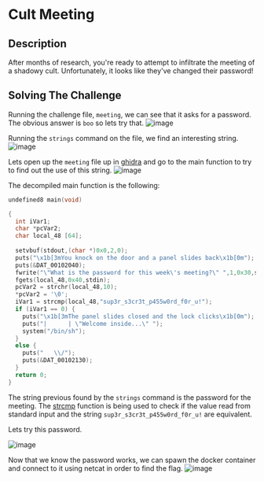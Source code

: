 # Cult Meeting

## Description
After months of research, you're ready to attempt to infiltrate the meeting of a shadowy cult. Unfortunately, it looks like they've changed their password!

## Solving The Challenge
Running the challenge file, ```meeting```, we can see that it asks for a password. The obvious answer is ```boo``` so lets try that.
![image](https://user-images.githubusercontent.com/83559791/197354672-746cdb9a-c1c3-4f78-8f8f-93834f2fe567.png)

Running the ```strings``` command on the file, we find an interesting string.
![image](https://user-images.githubusercontent.com/83559791/197355265-d1e5a349-b01e-4532-a2bd-895cc401f79b.png)

Lets open up the ```meeting``` file up in [ghidra] and go to the main function to try to find out the use of this string.
![image](https://user-images.githubusercontent.com/83559791/197364361-afe5c096-0649-4c05-a717-5cdc276e15c7.png)

The decompiled main function is the following:
```c++
undefined8 main(void)

{
  int iVar1;
  char *pcVar2;
  char local_48 [64];
  
  setvbuf(stdout,(char *)0x0,2,0);
  puts("\x1b[3mYou knock on the door and a panel slides back\x1b[0m");
  puts(&DAT_00102040);
  fwrite("\"What is the password for this week\'s meeting?\" ",1,0x30,stdout);
  fgets(local_48,0x40,stdin);
  pcVar2 = strchr(local_48,10);
  *pcVar2 = '\0';
  iVar1 = strcmp(local_48,"sup3r_s3cr3t_p455w0rd_f0r_u!");
  if (iVar1 == 0) {
    puts("\x1b[3mThe panel slides closed and the lock clicks\x1b[0m");
    puts("|      | \"Welcome inside...\" ");
    system("/bin/sh");
  }
  else {
    puts("   \\/");
    puts(&DAT_00102130);
  }
  return 0;
}
```
The string previous found by the ```strings``` command is the password for the meeting. The [strcmp] function is being used to check if the value read from standard input and the string ```sup3r_s3cr3t_p455w0rd_f0r_u!``` are equivalent.

Lets try this password.

![image](https://user-images.githubusercontent.com/83559791/197364508-75a991ec-a33e-4aab-8c72-9f0abfc0f822.png)

Now that we know the password works, we can spawn the docker container and connect to it using netcat in order to find the flag.
![image](https://user-images.githubusercontent.com/83559791/197364594-5da68a3f-4467-4f23-a3da-983e9d3b6ceb.png)


[ghidra]: https://github.com/NationalSecurityAgency/ghidra
[strcmp]: https://man7.org/linux/man-pages/man3/strcmp.3.html

